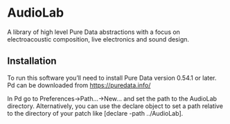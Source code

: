 # AudioLab

A library of high level Pure Data abstractions with a focus on electroacoustic composition,
live electronics and sound design.

## Installation

To run this software you’ll need to install Pure Data version 0.54.1 or later. 
Pd can be downloaded from https://puredata.info/ 

In Pd go to Preferences→Path...→New... and set the path to the AudioLab directory.
Alternatively, you can use the declare object to set a path relative to the directory of
your patch like [declare -path ../AudioLab].
